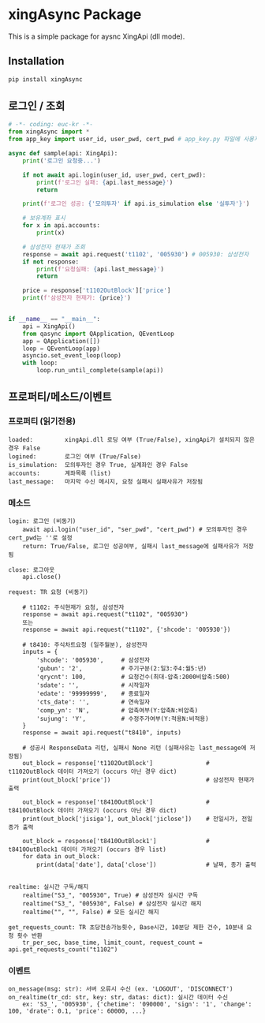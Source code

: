 ﻿# xingAsync Package

This is a simple package for aysnc XingApi (dll mode).

## Installation

```bash
pip install xingAsync
```

## 로그인 / 조회
```python
# -*- coding: euc-kr -*-
from xingAsync import *
from app_key import user_id, user_pwd, cert_pwd # app_key.py 파일에 사용자 ID, 비번, 공증 비번을 저장해두고 import

async def sample(api: XingApi):
    print('로그인 요청중...')

    if not await api.login(user_id, user_pwd, cert_pwd):
        print(f'로그인 실패: {api.last_message}')
        return

    print(f'로그인 성공: {'모의투자' if api.is_simulation else '실투자'}')

    # 보유계좌 표시
    for x in api.accounts:
        print(x)

    # 삼성전자 현재가 조회
    response = await api.request('t1102', '005930') # 005930: 삼성전자
    if not response:
        print(f'요청실패: {api.last_message}')
        return

    price = response['t1102OutBlock']['price']
    print(f'삼성전자 현재가: {price}')


if __name__ == "__main__":
    api = XingApi()
    from qasync import QApplication, QEventLoop
    app = QApplication([])
    loop = QEventLoop(app)
    asyncio.set_event_loop(loop)
    with loop:
        loop.run_until_complete(sample(api))

```


## 프로퍼티/메소드/이벤트

### 프로퍼티 (읽기전용)
    loaded:         xingApi.dll 로딩 여부 (True/False), xingApi가 설치되지 않은 경우 False
    logined:        로그인 여부 (True/False)
    is_simulation:  모의투자인 경우 True, 실계좌인 경우 False
    accounts:       계좌목록 (list)
    last_message:   마지막 수신 메시지, 요청 실패시 실패사유가 저장됨


### 메소드
    login: 로그인 (비동기)
        await api.login("user_id", "ser_pwd", "cert_pwd") # 모의투자인 경우 cert_pwd는 ''로 설정
        return: True/False, 로그인 성공여부, 실패시 last_message에 실패사유가 저장됨

    close: 로그아웃
        api.close()

    request: TR 요청 (비동기)

        # t1102: 주식현재가 요청, 삼성전자 
        response = await api.request("t1102", "005930")
        또는
        response = await api.request("t1102", {'shcode': '005930'})

        # t8410: 주식차트요청 (일주월분), 삼성전자
        inputs = {
            'shcode': '005930',     # 삼성전자
            'gubun': '2',           # 주기구분(2:일3:주4:월5:년)
            'qrycnt': 100,          # 요청건수(최대-압축:2000비압축:500)
            'sdate': '',            # 시작일자
            'edate': '99999999',    # 종료일자
            'cts_date': '',         # 연속일자
            'comp_yn': 'N',         # 압축여부(Y:압축N:비압축)
            'sujung': 'Y',          # 수정주가여부(Y:적용N:비적용)
        }
        response = await api.request("t8410", inputs)

        # 성공시 ResponseData 리턴, 실패시 None 리턴 (실패사유는 last_message에 저장됨)
        out_block = response['t1102OutBlock']               # t1102OutBlock 데이터 가져오기 (occurs 아닌 경우 dict)
        print(out_block['price'])                           # 삼성전자 현재가 출력

        out_block = response['t8410OutBlock']               # t8410OutBlock 데이터 가져오기 (occurs 아닌 경우 dict)
        print(out_block['jisiga'], out_block['jiclose'])    # 전일시가, 전일종가 출력

        out_block = response['t8410OutBlock1']              # t8410OutBlock1 데이터 가져오기 (occurs 경우 list)
        for data in out_block:
            print(data['date'], data['close'])              # 날짜, 종가 출력


    realtime: 실시간 구독/해지
        realtime("S3_", "005930", True) # 삼성전자 실시간 구독
        realtime("S3_", "005930", False) # 삼성전자 실시간 해지
        realtime("", "", False) # 모든 실시간 해지

    get_requests_count: TR 초당전송가능횟수, Base시간, 10분당 제한 건수, 10분내 요청 횟수 반환
        tr_per_sec, base_time, limit_count, request_count = api.get_requests_count("t1102")


### 이벤트
    on_message(msg: str): 서버 오류시 수신 (ex. 'LOGOUT', 'DISCONNECT')
    on_realtime(tr_cd: str, key: str, datas: dict): 실시간 데이터 수신
        ex: 'S3_', '005930', {'chetime': '090000', 'sign': '1', 'change': 100, 'drate': 0.1, 'price': 60000, ...}

